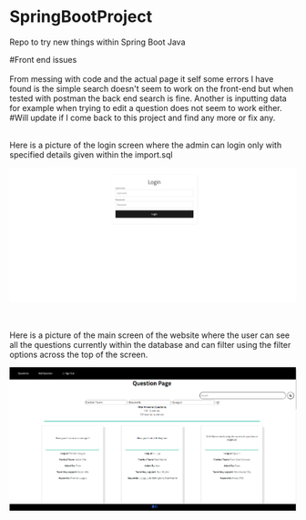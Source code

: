 # SpringBootProject
Repo to try new things within Spring Boot Java 

#Front end issues <br/><br/>
From messing with code and the actual page it self some errors I have found is the simple search doesn't seem to work on the front-end but when tested with postman the back end search is fine.
Another is inputting data for example when trying to edit a question does not seem to work either.
#Will update if I come back to this project and find any more or fix any.

<br/>
Here is a picture of the login screen where the admin can login only with specified details given within the import.sql

![alt text](readMe_pictures/loginScreenSpringBoot.png)

<br/>

Here is a picture of the main screen of the website where the user can see all the questions currently within the database and can filter using the
filter options across the top of the screen.

![alt text](readMe_pictures/homePageSpringBoot.png)